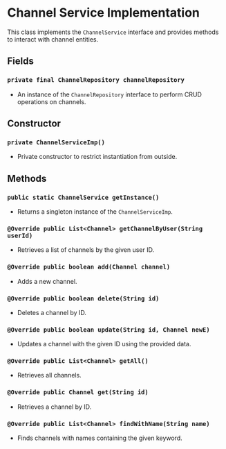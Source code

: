 # Channel Service Implementation

This class implements the `ChannelService` interface and provides methods to interact with channel entities.

## Fields

### `private final ChannelRepository channelRepository`

- An instance of the `ChannelRepository` interface to perform CRUD operations on channels.

## Constructor

### `private ChannelServiceImp()`

- Private constructor to restrict instantiation from outside.

## Methods

### `public static ChannelService getInstance()`

- Returns a singleton instance of the `ChannelServiceImp`.

### `@Override public List<Channel> getChannelByUser(String userId)`

- Retrieves a list of channels by the given user ID.

### `@Override public boolean add(Channel channel)`

- Adds a new channel.

### `@Override public boolean delete(String id)`

- Deletes a channel by ID.

### `@Override public boolean update(String id, Channel newE)`

- Updates a channel with the given ID using the provided data.

### `@Override public List<Channel> getAll()`

- Retrieves all channels.

### `@Override public Channel get(String id)`

- Retrieves a channel by ID.

### `@Override public List<Channel> findWithName(String name)`

- Finds channels with names containing the given keyword.

